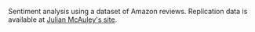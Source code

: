 Sentiment analysis using a dataset of Amazon reviews. Replication data is available at [Julian McAuley's site](http://snap.stanford.edu/data/amazon/productGraph/categoryFiles/reviews_Toys_and_Games_5.json.gz).